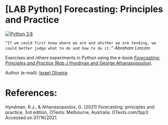 # [LAB Python] Forecasting: Principles and Practice
[![Python 3.8](https://img.shields.io/badge/Python-3.8-gree.svg)](https://www.python.org/downloads/release/python-380/)

`“If we could first know where we are and whither we are tending, we could better judge what to do and how to do it.”`
*Abraham Lincoln*

Exercises and others experiments in Python using the e-book [*Forecasting: Principles and Practice* (Rob J Hyndman and George Athanasopoulos)](https://otexts.com/fpp3/). 

Author (e-mail): [Israel Oliveira](mailto:prof.israel@gmail.com)


# References:

Hyndman, R.J., & Athanasopoulos, G. (2021) Forecasting: principles and practice, 3rd edition, OTexts: Melbourne, Australia. OTexts.com/fpp3. Accessed on 07/16/2021.

